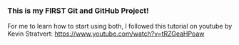 ### This is my FIRST Git and GitHub Project! ###

For me to learn how to start using both, I followed this tutorial on youtube by Kevin Stratvert: https://www.youtube.com/watch?v=tRZGeaHPoaw
